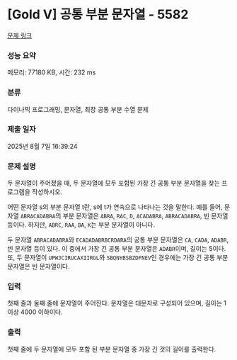 # [Gold V] 공통 부분 문자열 - 5582 

[문제 링크](https://www.acmicpc.net/problem/5582) 

### 성능 요약

메모리: 77180 KB, 시간: 232 ms

### 분류

다이나믹 프로그래밍, 문자열, 최장 공통 부분 수열 문제

### 제출 일자

2025년 8월 7일 16:39:24

### 문제 설명

<p>두 문자열이 주어졌을 때, 두 문자열에 모두 포함된 가장 긴 공통 부분 문자열을 찾는 프로그램을 작성하시오.</p>

<p>어떤 문자열 s의 부분 문자열 t란, s에 t가 연속으로 나타나는 것을 말한다. 예를 들어, 문자열 <code>ABRACADABRA</code>의 부분 문자열은 <code>ABRA</code>, <code>RAC</code>, <code>D</code>, <code>ACADABRA</code>, <code>ABRACADABRA</code>, 빈 문자열 등이다. 하지만, <code>ABRC</code>, <code>RAA</code>, <code>BA</code>, <code>K</code>는 부분 문자열이 아니다.</p>

<p>두 문자열 <code>ABRACADABRA</code>와 <code>ECADADABRBCRDARA</code>의 공통 부분 문자열은 <code>CA</code>, <code>CADA</code>, <code>ADABR</code>, 빈 문자열 등이 있다. 이 중에서 가장 긴 공통 부분 문자열은 <code>ADABR</code>이며, 길이는 5이다. 또, 두 문자열이 <code>UPWJCIRUCAXIIRGL</code>와 <code>SBQNYBSBZDFNEV</code>인 경우에는 가장 긴 공통 부분 문자열은 빈 문자열이다.</p>

### 입력 

 <p>첫째 줄과 둘째 줄에 문자열이 주어진다. 문자열은 대문자로 구성되어 있으며, 길이는 1 이상 4000 이하이다.</p>

### 출력 

 <p>첫째 줄에 두 문자열에 모두 포함 된 부분 문자열 중 가장 긴 것의 길이를 출력한다.</p>

